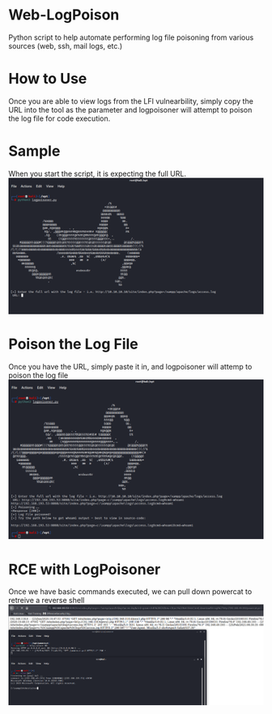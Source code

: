 # Web-LogPoison
Python script to help automate performing log file poisoning from various sources (web, ssh, mail logs, etc.)

# How to Use
Once you are able to view logs from the LFI vulnearbility, simply copy the URL into the tool as the parameter and logpoisoner will attempt to poison the log file for code execution.


# Sample
When you start the script, it is expecting the full URL.
![Starting the Script](intro.png)


# Poison the Log File
Once you have the URL, simply paste it in, and logpoisoner will attemp to poison the log file
![Poisoning](example.png)

# RCE with LogPoisoner
Once we have basic commands executed, we can pull down powercat to retreive a reverse shell
![RCE](RCE.png)
